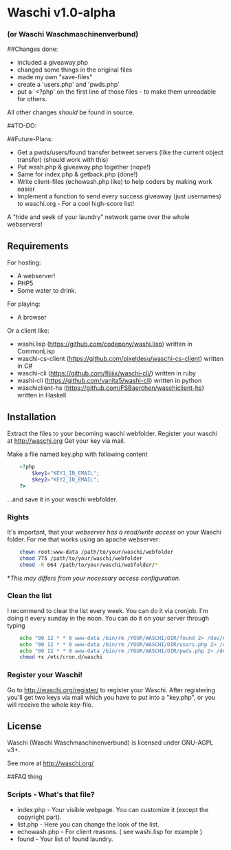 # Waschi v1.0-alpha
### (or Waschi Waschmaschinenverbund)

##Changes done:
- included a giveaway.php
- changed some things in the original files
- made my own "save-files"
- create a 'users.php' and 'pwds.php'
- put a `<?php' on the first line of those files - to make them unreadable for others.

All other changes *should* be found in source. 

##TO-DO:


##Future-Plans:
- Get a pwds/users/found transfer betweet servers (like the current object transfer) (should work with this)
- Put wash.php & giveaway.php together (nope!)
- Same for index.php & getback.php (done!)
- Write client-files (echowash.php like) to help coders by making work easier
- Implement a function to send every success giveaway (just usernames) to waschi.org - For a cool high-score list!

A "hide and seek of your laundry" network game over the whole webservers!

## Requirements
For hosting:
- A webserver!
- PHP5
- Some water to drink.

For playing:
- A browser

Or a client like:
- washi.lisp (https://github.com/codepony/washi.lisp) written in CommonLisp
- waschi-cs-client (https://github.com/pixeldesu/waschi-cs-client) written in C#
- waschi-cli (https://github.com/fliiiix/waschi-cli/) written in ruby
- washi-cli (https://github.com/vanita5/washi-cli) written in python
- waschiclient-hs (https://github.com/FSBaerchen/waschiclient-hs) written in Haskell

## Installation

Extract the files to your becoming waschi webfolder.
Register your waschi at http://waschi.org
Get your key via mail.

Make a file named key.php with following content 
```php
	<?php
		$key1="KEY1_IN_EMAIL";
		$key2="KEY2_IN_EMAIL";
	?>
```
...and save it in your waschi webfolder.

### Rights
It's important, that your *webserver has a read/write access* on your Waschi folder.
For me that works using an apache webserver:

```bash
	chown root:www-data /path/to/your/waschi/webfolder
	chmod 775 /path/to/your/waschi/webfolder
	chmod -R 664 /path/to/your/waschi/webfolder/*
```


**This may differs from your necessary access configuration.*


### Clean the list
I recommend to clear the list every week. You can do it via cronjob. I'm doing it every sunday in the noon.
You can do it on your server through typing 

```bash
	echo "00 12 * * 0 www-data /bin/rm /YOUR/WASCHI/DIR/found 2> /dev/null" >> /etc/cron.d/waschi
	echo "00 12 * * 0 www-data /bin/rm /YOUR/WASCHI/DIR/users.php 2> /dev/null" >> /etc/cron.d/waschi
	echo "00 12 * * 0 www-data /bin/rm /YOUR/WASCHI/DIR/pwds.php 2> /dev/null" >> /etc/cron.d/waschi
	chmod +x /etc/cron.d/waschi
```

### Register your Waschi!
Go to http://waschi.org/register/ to register your Waschi. After registering you'll get two keys via mail which you have to put into a "key.php", or you will receive the whole key-file.



## License
Waschi (Waschi Waschmaschinenverbund) is licensed under GNU-AGPL v3+.


See more at http://waschi.org/



##FAQ thing

### Scripts - What's that file?
- index.php - Your visible webpage. You can customize it (except the copyright part).
- list.php - Here you can change the look of the list.
- echowash.php - For client reasons. ( see washi.lisp for example )
- found - Your list of found laundry. 

